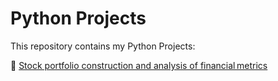 # Python Projects

This repository contains my Python Projects:

🔗 [Stock portfolio construction and analysis of financial metrics](file:///Users/mathilde/Downloads/Stock%20portfolio%20construction%20and%20analysis%20of%20financial%20metrics%20(1).html)
